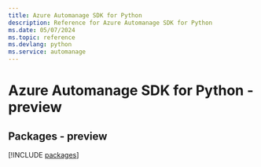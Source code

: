 ```yaml
---
title: Azure Automanage SDK for Python
description: Reference for Azure Automanage SDK for Python
ms.date: 05/07/2024
ms.topic: reference
ms.devlang: python
ms.service: automanage
---
```

# Azure Automanage SDK for Python - preview
## Packages - preview
[!INCLUDE [packages](automanage-index.md)]